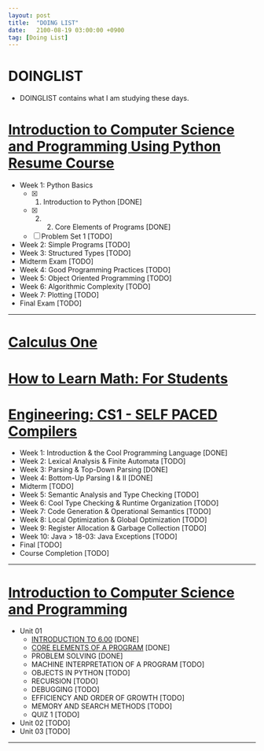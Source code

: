 ```yaml
---
layout: post
title:  "DOING LIST"
date:   2100-08-19 03:00:00 +0900
tag: [Doing List]
---
```


# DOINGLIST

  - DOINGLIST contains what I am studying these days.

# [Introduction to Computer Science and Programming Using Python Resume Course](https://courses.edx.org/courses/course-v1:MITx+6.00.1x+2T2017_2/course/)

- Week 1: Python Basics
  - [x] 1. Introduction to Python [DONE]
  - [x] 2. 2. Core Elements of Programs [DONE]
  - [ ] Problem Set 1 [TODO]
- Week 2: Simple Programs [TODO]
- Week 3: Structured Types [TODO]
- Midterm Exam [TODO]
- Week 4: Good Programming Practices [TODO]
- Week 5: Object Oriented Programming [TODO]
- Week 6: Algorithmic Complexity [TODO]
- Week 7: Plotting [TODO]
- Final Exam [TODO]

---

# [Calculus One](https://www.coursera.org/learn/calculus1)
# [How to Learn Math: For Students](https://lagunita.stanford.edu/courses/Education/EDUC115-S/Spring2014/info)

# [Engineering: CS1 - SELF PACED Compilers](https://lagunita.stanford.edu/courses/Engineering/Compilers/Fall2014)

- Week 1: Introduction & the Cool Programming Language [DONE]
- Week 2: Lexical Analysis & Finite Automata [TODO]
- Week 3: Parsing & Top-Down Parsing [DONE]
- Week 4: Bottom-Up Parsing I & II [DONE]
- Midterm [TODO]
- Week 5: Semantic Analysis and Type Checking [TODO]
- Week 6: Cool Type Checking & Runtime Organization [TODO]
- Week 7: Code Generation & Operational Semantics [TODO]
- Week 8: Local Optimization & Global Optimization [TODO]
- Week 9: Register Allocation & Garbage Collection [TODO]
- Week 10: Java > 18-03: Java Exceptions [TODO]
- Final [TODO]
- Course Completion [TODO]

---

# [Introduction to Computer Science and Programming](https://ocw.mit.edu/courses/electrical-engineering-and-computer-science/6-00sc-introduction-to-computer-science-and-programming-spring-2011/)

- Unit 01
  - [INTRODUCTION TO 6.00](http://www.trilliwon.com/blog/mit600cs_unit1_01/) [DONE]
  - [CORE ELEMENTS OF A PROGRAM](http://www.trilliwon.com/blog/mit600cs_unit1_02/) [DONE]
  - PROBLEM SOLVING [DONE]
  - MACHINE INTERPRETATION OF A PROGRAM [TODO]
  - OBJECTS IN PYTHON [TODO]
  - RECURSION [TODO]
  - DEBUGGING [TODO]
  - EFFICIENCY AND ORDER OF GROWTH [TODO]
  - MEMORY AND SEARCH METHODS [TODO]
  - QUIZ 1 [TODO]
- Unit 02 [TODO]
- Unit 03 [TODO]

---
